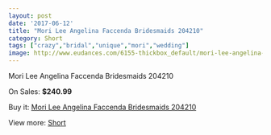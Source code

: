 ```yaml
---
layout: post
date: '2017-06-12'
title: "Mori Lee Angelina Faccenda Bridesmaids 204210"
category: Short
tags: ["crazy","bridal","unique","mori","wedding"]
image: http://www.eudances.com/6155-thickbox_default/mori-lee-angelina-faccenda-bridesmaids-204210.jpg
---
```

Mori Lee Angelina Faccenda Bridesmaids 204210

On Sales: **$240.99**
<a href="https://www.eudances.com/en/short/2203-mori-lee-angelina-faccenda-bridesmaids-204210.html"><amp-img layout="responsive" width="600" height="600" src="//www.eudances.com/6155-thickbox_default/mori-lee-angelina-faccenda-bridesmaids-204210.jpg" alt="Mori Lee Angelina Faccenda Bridesmaids 204210 0" /></a>
<a href="https://www.eudances.com/en/short/2203-mori-lee-angelina-faccenda-bridesmaids-204210.html"><amp-img layout="responsive" width="600" height="600" src="//www.eudances.com/6156-thickbox_default/mori-lee-angelina-faccenda-bridesmaids-204210.jpg" alt="Mori Lee Angelina Faccenda Bridesmaids 204210 1" /></a>

Buy it: [Mori Lee Angelina Faccenda Bridesmaids 204210](https://www.eudances.com/en/short/2203-mori-lee-angelina-faccenda-bridesmaids-204210.html "Mori Lee Angelina Faccenda Bridesmaids 204210")

View more: [Short](https://www.eudances.com/en/25-short "Short")